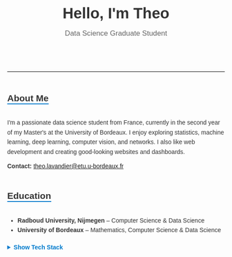 <div style="max-width:700px; margin:auto; font-family: Arial, sans-serif; color:#333;">
  <!-- Header -->
  <div style="text-align:center; padding:40px 0;">
    <h1 style="font-size:2.5em; margin:0.2em 0;">Hello, I'm Theo</h1>
    <p style="font-size:1.2em; color:#666;">Data Science Graduate Student</p>
  </div>
  <hr style="border:none; border-top:1px solid #ddd; margin:20px 0;">

  <!-- About Me -->
  <div style="margin-bottom:20px;">
    <h2 style="border-bottom:2px solid #007acc; display:inline-block;">About Me</h2>
    <p style="line-height:1.6;">
      I'm a passionate data science student from France, currently in the second year of my Master's at the University of Bordeaux. I enjoy exploring statistics, machine learning, deep learning, computer vision, and networks. I also like web development and creating good-looking websites and dashboards.
    </p>
    <p><strong>Contact:</strong> <a href="mailto:theo.lavandier@etu.u-bordeaux.fr">theo.lavandier@etu.u-bordeaux.fr</a></p>
  </div>

  <!-- Education -->
  <div style="margin-bottom:20px;">
    <h2 style="border-bottom:2px solid #007acc; display:inline-block;">Education</h2>
    <ul style="line-height:1.6;">
      <li><strong>Radboud University, Nijmegen</strong> – Computer Science &amp; Data Science</li>
      <li><strong>University of Bordeaux</strong> – Mathematics, Computer Science &amp; Data Science</li>
    </ul>
  </div>

<!-- Collapsible Tech Stack Section -->
<details>
  <summary style="cursor:pointer; font-weight:bold; color:#007acc;">
    Show Tech Stack
  </summary>
  <div style="margin-top:10px;">
    <!-- Programming Languages -->
    <p>
      <strong>Programming Languages:</strong><br>
      <img src="https://github.com/devicons/devicon/blob/master/icons/python/python-original.svg" alt="Python" style="width:20px; height:20px; vertical-align:middle; margin-right:5px;">
      <img src="https://github.com/devicons/devicon/blob/master/icons/scala/scala-original.svg" alt="Scala" style="width:20px; height:20px; vertical-align:middle; margin-right:5px;">
      <img src="https://github.com/devicons/devicon/blob/master/icons/javascript/javascript-original.svg" alt="JavaScript" style="width:20px; height:20px; vertical-align:middle; margin-right:5px;">
      <img src="https://github.com/devicons/devicon/blob/master/icons/r/r-original.svg" alt="R" style="width:20px; height:20px; vertical-align:middle; margin-right:5px;">
      <img src="https://github.com/devicons/devicon/blob/master/icons/java/java-original.svg" alt="Java" style="width:20px; height:20px; vertical-align:middle; margin-right:5px;">
    </p>
    <!-- Python Libraries & Tools -->
    <p>
      <strong>Python Libraries &amp; Tools:</strong><br>
      <img src="https://github.com/devicons/devicon/blob/master/icons/pytorch/pytorch-original.svg" alt="PyTorch" style="width:20px; height:20px; vertical-align:middle; margin-right:5px;">
      <img src="https://github.com/devicons/devicon/blob/master/icons/numpy/numpy-original-wordmark.svg" alt="NumPy" style="width:20px; height:20px; vertical-align:middle; margin-right:5px;">
      <img src="https://github.com/devicons/devicon/blob/master/icons/pandas/pandas-original.svg" alt="Pandas" style="width:20px; height:20px; vertical-align:middle; margin-right:5px;">
      <img src="https://github.com/devicons/devicon/blob/master/icons/scikitlearn/scikitlearn-original.svg" alt="Scikit-Learn" style="width:20px; height:20px; vertical-align:middle; margin-right:5px;">
      <img src="https://github.com/devicons/devicon/blob/master/icons/matplotlib/matplotlib-original.svg" alt="Matplotlib" style="width:20px; height:20px; vertical-align:middle; margin-right:5px;">
      <img src="https://www.the-odd-dataguy.com/images/posts/20180226/cover.png" alt="Dash" style="width:20px; height:20px; vertical-align:middle; margin-right:5px;">
      <img src="https://github.com/devicons/devicon/blob/master/icons/plotly/plotly-original.svg" alt="Plotly" style="width:20px; height:20px; vertical-align:middle; margin-right:5px;">
    </p>
    <!-- Data Tools -->
    <p>
      <strong>Data Tools:</strong><br>
      <img src="https://github.com/devicons/devicon/blob/master/icons/jupyter/jupyter-original-wordmark.svg" alt="Jupyter" style="width:20px; height:20px; vertical-align:middle; margin-right:5px;">
      <img src="https://github.com/devicons/devicon/blob/master/icons/apachespark/apachespark-original-wordmark.svg" alt="Spark" style="width:20px; height:20px; vertical-align:middle; margin-right:5px;">
      <img src="https://github.com/devicons/devicon/blob/master/icons/postgresql/postgresql-original.svg" alt="PostgreSQL" style="width:20px; height:20px; vertical-align:middle; margin-right:5px;">
      <img src="https://github.com/devicons/devicon/blob/master/icons/sqlite/sqlite-original-wordmark.svg" alt="SQLite" style="width:20px; height:20px; vertical-align:middle; margin-right:5px;">
      <img src="https://github.com/devicons/devicon/blob/master/icons/mongodb/mongodb-original-wordmark.svg" alt="MongoDB" style="width:20px; height:20px; vertical-align:middle; margin-right:5px;">
      <img src="https://github.com/devicons/devicon/blob/master/icons/datagrip/datagrip-original.svg" alt="DataGrip" style="width:20px; height:20px; vertical-align:middle; margin-right:5px;">
      <img src="https://github.com/devicons/devicon/blob/master/icons/kaggle/kaggle-original.svg" alt="Kaggle" style="width:20px; height:20px; vertical-align:middle; margin-right:5px;">
      <img src="https://github.com/devicons/devicon/blob/master/icons/vscode/vscode-original.svg" alt="VSCode" style="width:20px; height:20px; vertical-align:middle; margin-right:5px;">
      <img src="https://github.com/devicons/devicon/blob/master/icons/rstudio/rstudio-original.svg" alt="RStudio" style="width:20px; height:20px; vertical-align:middle; margin-right:5px;">
    </p>
  </div>
</details>

